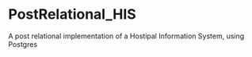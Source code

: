 # PostRelational_HIS
A post relational implementation of a Hostipal Information System, using Postgres
